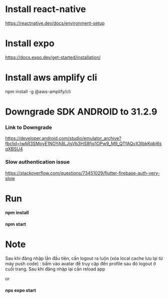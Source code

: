 
# Install react-native
https://reactnative.dev/docs/environment-setup

# Install expo 
https://docs.expo.dev/get-started/installation/

# Install aws amplify cli
npm install -g @aws-amplify/cli

# Downgrade SDK ANDROID to 31.2.9 

### Link to Downgrade
https://developer.android.com/studio/emulator_archive?fbclid=IwAR3SMoyE1NOYA8LJjsVb3HS8fjq1OPw9_M9_QTfAQvX3IbkKqbI6sqXBSU4

### Slow authentication issue
https://stackoverflow.com/questions/73451029/flutter-firebase-auth-very-slow

# Run
#### npm install
#### npm start

# Note
Sau khi đăng nhập lần đầu tiên, cần logout ra luôn (xóa local cache lưu lại từ máy push code) : bấm vào avatar để truy cập đến profile sau đó logout ở cuối trang.
Sau khi đăng nhập lại cần reload app

or
#### npx expo start
